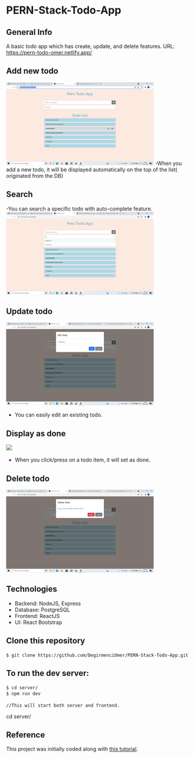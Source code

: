 # PERN-Stack-Todo-App


## General Info
A basic todo app which has create, update, and delete features.
URL: https://pern-todo-omer.netlify.app/


## Add new todo

<img src="./client/public/add.png" width="400" />
-When you add a new todo, it will be displayed automatically on the top of the list( originated from the DB)


## Search
-You can search a specific todo with auto-complete feature.
<img src="./client/public/search.png" width="400" />

## Update todo

<img src="./client/public/update.png" width="400" />

- You can easily edit an existing todo.

## Display as done

<img src="./client/public/done.png" width="400" />

- When you click/press on a todo item, it will set as done.
## Delete todo
<img src="./client/public/delete.png" width="400" />



## Technologies 
- Backend: NodeJS, Express
- Database: PostgreSQL
- Frontend: ReactJS
- UI: React Bootstrap

 
 ## Clone this repository
```
$ git clone https://github.com/DegirmenciOmer/PERN-Stack-Todo-App.git
```

## To run the dev server:

```
$ cd server/
$ npm run dev

//This will start both server and frontend.
```
cd server/

 ## Reference
 This project was initially coded along with [this tutorial](https://www.youtube.com/watch?v=ldYcgPKEZC8).



